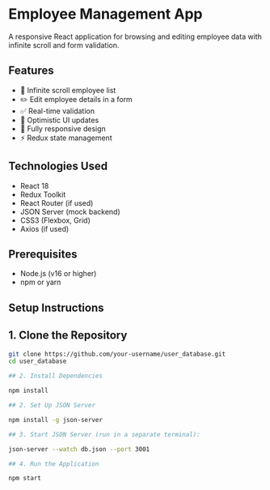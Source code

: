 # Employee Management App

A responsive React application for browsing and editing employee data with infinite scroll and form validation.

## Features

- 📜 Infinite scroll employee list
- ✏️ Edit employee details in a form
- ✅ Real-time validation
- 🔄 Optimistic UI updates
- 📱 Fully responsive design
- ⚡ Redux state management

## Technologies Used

- React 18
- Redux Toolkit
- React Router (if used)
- JSON Server (mock backend)
- CSS3 (Flexbox, Grid)
- Axios (if used)

## Prerequisites

- Node.js (v16 or higher)
- npm or yarn

## Setup Instructions

## 1. Clone the Repository

```bash
git clone https://github.com/your-username/user_database.git
cd user_database

## 2. Install Dependencies

npm install

## 2. Set Up JSON Server

npm install -g json-server

## 3. Start JSON Server (run in a separate terminal):

json-server --watch db.json --port 3001

## 4. Run the Application

npm start